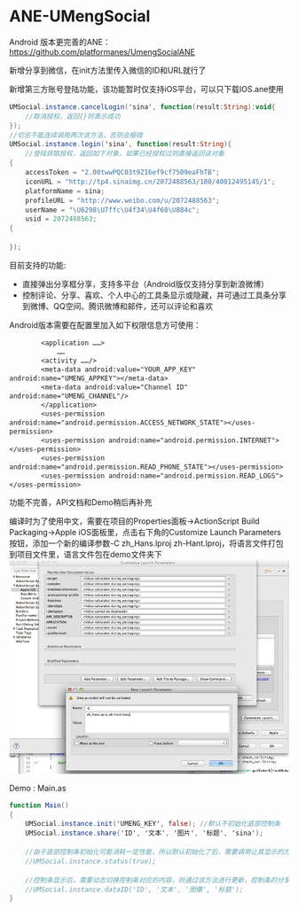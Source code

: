 ANE-UMengSocial
===============

Android 版本更完善的ANE： https://github.com/platformanes/UmengSocialANE

新增分享到微信，在init方法里传入微信的ID和URL就行了

新增第三方账号登陆功能，该功能暂时仅支持iOS平台，可以只下载IOS.ane使用

```actionscript
UMSocial.instance.cancelLogin('sina', function(result:String):void{
	//取消授权，返回{}则表示成功
}); 
//切忌不能连续调用两次该方法，否则会报错
UMSocial.instance.login('sina', function(result:String){
	//登陆获取授权，返回如下对象，如果已经授权过则直接返回该对象
{
    accessToken = "2.00twwPQC03t9ZI6ef9cf7509eaFhTB";
    iconURL = "http://tp4.sinaimg.cn/2072488563/180/40012495145/1";
    platformName = sina;
    profileURL = "http://www.weibo.com/u/2072488563";
    userName = "\U6298\U7ffc\U4f34\U4f60\U884c";
    usid = 2072488563;
{
   
});

```


目前支持的功能:

- 直接弹出分享框分享，支持多平台（Android版仅支持分享到新浪微博）
- 控制评论、分享、喜欢、个人中心的工具条显示或隐藏，并可通过工具条分享到微博、QQ空间、腾讯微博和邮件，还可以评论和喜欢

Android版本需要在配置里加入如下权限信息方可使用：

```
		<application ……>
			……
		<activity ……/>
		<meta-data android:value="YOUR_APP_KEY" android:name="UMENG_APPKEY"></meta-data>
		<meta-data android:value="Channel ID" android:name="UMENG_CHANNEL"/>
		</application>
		<uses-permission android:name="android.permission.ACCESS_NETWORK_STATE"></uses-permission>
		<uses-permission android:name="android.permission.INTERNET"></uses-permission>
		<uses-permission android:name="android.permission.READ_PHONE_STATE"></uses-permission>
		<uses-permission android:name="android.permission.READ_LOGS"></uses-permission>
```


功能不完善，API文档和Demo稍后再补充

编译时为了使用中文，需要在项目的Properties面板->ActionScript Build Packaging->Apple iOS面板里，点击右下角的Customize Launch Parameters按钮，添加一个新的编译参数-C zh_Hans.lproj zh-Hant.lproj，将语言文件打包到项目文件里，语言文件包在demo文件夹下
![](p1.jpg)

Demo : Main.as

```actionscript
function Main()
{
	UMSocial.instance.init('UMENG_KEY', false); //默认不初始化底部控制条
	UMSocial.instance.share('ID', '文本', '图片', '标题', 'sina');
	
	//由于底部控制条初始化可能消耗一定性能，所以默认初始化了后，需要调用让其显示的方法才能显示出来
	//UMSocial.instance.status(true);
	
	//控制条显示后，需要动态切换控制条对应的内容，则通过该方法进行更新，控制条的分享、评论、喜欢等都于ID紧密关联
	//UMSocial.instance.dataID('ID', '文本', '图像', '标题');
}

```
